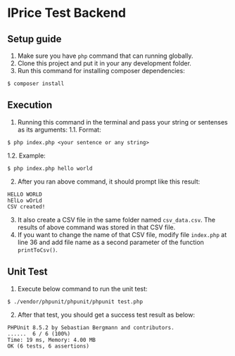 # IPrice Test Backend

## Setup guide

1. Make sure you have `php` command that can running globally.
2. Clone this project and put it in your any development folder.
3. Run this command for installing composer dependencies:
```
$ composer install
```

## Execution

1. Running this command in the terminal and pass your string or sentenses as its arguments:
1.1. Format:
```
$ php index.php <your sentence or any string>
```
1.2. Example:
```
$ php index.php hello world
```
2. After you ran above command, it should prompt like this result:
```
HELLO WORLD
hElLo wOrLd
CSV created!
```
3. It also create a CSV file in the same folder named `csv_data.csv`. The results of above command was stored in that CSV file.
4. If you want to change the name of that CSV file, modify file `index.php` at line 36 and add file name as a second parameter of the function `printToCsv()`.

## Unit Test

1. Execute below command to run the unit test:
```
$ ./vendor/phpunit/phpunit/phpunit test.php
```
2. After that test, you should get a success test result as below:
```
PHPUnit 8.5.2 by Sebastian Bergmann and contributors.
......  6 / 6 (100%)
Time: 19 ms, Memory: 4.00 MB
OK (6 tests, 6 assertions)
```
